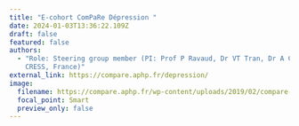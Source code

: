 ```yaml
---
title: "E-cohort ComPaRe Dépression "
date: 2024-01-03T13:36:22.109Z
draft: false
featured: false
authors:
  - "Role: Steering group member (PI: Prof P Ravaud, Dr VT Tran, Dr A Chevance,
    CRESS, France)"
external_link: https://compare.aphp.fr/depression/
image:
  filename: https://compare.aphp.fr/wp-content/uploads/2019/02/compare-250.png
  focal_point: Smart
  preview_only: false
---
```

